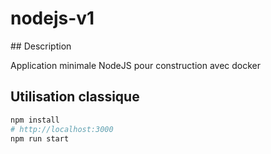 # nodejs-v1

## Description

Application minimale NodeJS pour construction avec docker

## Utilisation classique

```bash
npm install
# http://localhost:3000
npm run start
```


